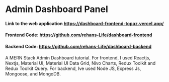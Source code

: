 # Admin Dashboard Panel

#### Link to the web application https://dashboard-frontend-topaz.vercel.app/

#### Frontend Code: https://github.com/rehans-Life/dashboard-frontend
#### Backend Code: https://github.com/rehans-Life/dashboard-backend

A MERN Stack Admin Dashboard tutorial. For frontend, I used Reactjs, Nextjs, Material UI, Material UI Data Grid, Nivo Charts, Redux Toolkit and Redux Toolkit Query. For 
backend, Ive used Node JS, Express Js, Mongoose, and MongoDB.
